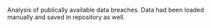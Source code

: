 Analysis of publically available data breaches. Data had been loaded manually and saved in repository as well. 

